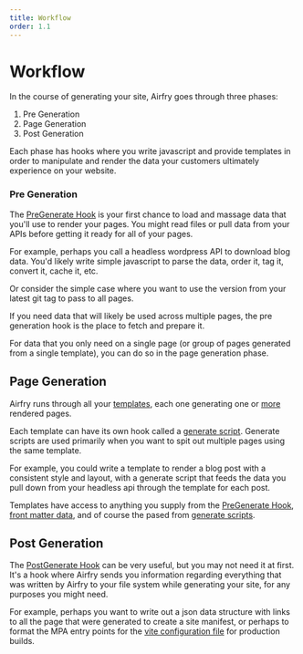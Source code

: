 ```yaml
---
title: Workflow
order: 1.1
---
```


# Workflow

In the course of generating your site, Airfry goes through three phases:

1. Pre Generation
2. Page Generation
3. Post Generation

Each phase has hooks where you write javascript and provide templates in order to manipulate and render the data your customers ultimately experience on your website.

### Pre Generation

The [PreGenerate Hook](/templates/preGenerate/) is your first chance to load and massage data that you'll use to render your pages. You might read files or pull data from your APIs before getting it ready for all of your pages.

For example, perhaps you call a headless wordpress API to download blog data. You'd likely write simple javascript to parse the data, order it, tag it, convert it, cache it, etc.

Or consider the simple case where you want to use the version from your latest git tag to pass to all pages.

If you need data that will likely be used across multiple pages, the pre generation hook is the place to fetch and prepare it.

For data that you only need on a single page (or group of pages generated from a single template), you can do so in the page generation phase.

## Page Generation

Airfry runs through all your [templates](/templates/templates/), each one generating one or [more](/templates/pagesFromData/) rendered pages.

Each template can have its own hook called a [generate script](/templates/generateScript/). Generate scripts are used primarily when you want to spit out multiple pages using the same template.

For example, you could write a template to render a blog post with a consistent style and layout, with a generate script that feeds the data you pull down from your headless api through the template for each post.

Templates have access to anything you supply from the [PreGenerate Hook](/templates/preGenerate/), [front matter data](/templates/frontmatter/), and of course the pased from [generate scripts](/templates/generateScript/).

## Post Generation

The [PostGenerate Hook](/templates/postGenerate/) can be very useful, but you may not need it at first. It's a hook where Airfry sends you information regarding everything that was written by Airfry to your file system while generating your site, for any purposes you might need.

For example, perhaps you want to write out a json data structure with links to all the page that were generated to create a site manifest, or perhaps to format the MPA entry points for the [vite configuration file](/integration/vite/) for production builds.
